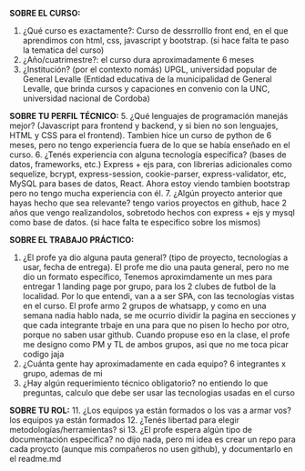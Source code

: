 **SOBRE EL CURSO:**
1. ¿Qué curso es exactamente?: Curso de dessrrolllo front end, en el que aprendimos  con html, css, javascript y bootstrap. (si hace falta te paso la tematica del curso)
2. ¿Año/cuatrimestre?: el curso dura aproximadamente 6 meses
3. ¿Institución? (por el contexto nomás) UPGL, universidad popular de General Levalle (Entidad educativa de la municipalidad de General Levalle, que brinda cursos  y capaciones en convenio con la UNC, universidad nacional de Cordoba)

**SOBRE TU PERFIL TÉCNICO:**
5. ¿Qué lenguajes de programación manejás mejor? (Javascript para frontend y backend, y si bien no son lenguajes, HTML y CSS para el frontend). Tambien hice un curso de python de 6 meses, pero no tengo  experiencia fuera de lo que se había enseñado en el curso.
6. ¿Tenés experiencia con alguna tecnología específica? (bases de datos, frameworks, etc.) Express + ejs para, con librerias adicionales como sequelize, bcrypt, express-session, cookie-parser, express-validator, etc, MySQL para bases de datos, React. Ahora estoy viendo tambien bootstrap pero no tengo mucha experiencia con él.
7. ¿Algún proyecto anterior que hayas hecho que sea relevante? tengo varios proyectos en github, hace 2 años que vengo realizandolos, sobretodo hechos con express + ejs y mysql como base de datos. (si hace falta te especifico sobre los mismos)

**SOBRE EL TRABAJO PRÁCTICO:**
1. ¿El profe ya dio alguna pauta general? (tipo de proyecto, tecnologías a usar, fecha de entrega). El profe me dio una pauta general, pero no me dio un formato específico, Tenemos aproximdamente un mes para entregar 1 landing page por grupo, para los 2 clubes de futbol de la localidad. Por lo que entendi, van a a ser SPA, con las tecnologías vistas en el curso. El profe armo 2 grupos de whatsapp, y como en una semana nadia hablo nada, se me ocurrio dividir la pagina en secciones y que cada integrante trbaje en una para que no pisen lo hecho por otro, porque no saben usar github. Cuando propuse eso en la clase, el profe me designo como PM y TL de ambos grupos, asi que no me toca picar codigo jaja
2. ¿Cuánta gente hay aproximadamente en cada equipo? 6 integrantes x grupo, ademas de mi
3.  ¿Hay algún requerimiento técnico obligatorio? no entiendo lo que preguntas, calculo que debe ser usar las tecnologias usadas en el curso

**SOBRE TU ROL:**
11. ¿Los equipos ya están formados o los vas a armar vos? los equipos ya están formados
12. ¿Tenés libertad para elegir metodologías/herramientas? si
13. ¿El profe espera algún tipo de documentación específica? no dijo nada, pero mi idea es crear un repo para cada proycto (aunque mis compañeros no usen github), y documentarlo en el readme.md